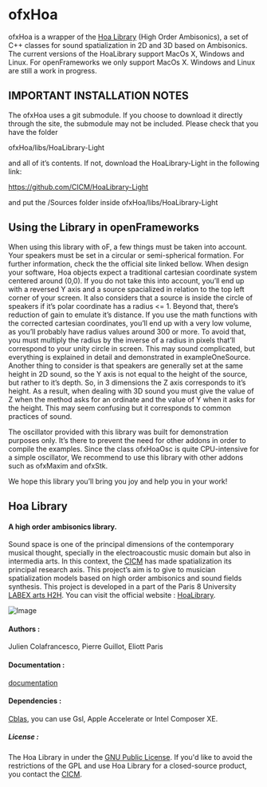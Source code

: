 ofxHoa
================

ofxHoa is a wrapper of the [Hoa Library](https://github.com/CICM/HoaLibrary-Light "Hoa Library") (High Order Ambisonics), a set of C++ classes for sound spatialization in 2D and 3D based on Ambisonics. The current versions of the HoaLibrary support MacOs X, Windows and Linux. For openFrameworks we only support MacOs X. Windows and Linux are still a work in progress.

## IMPORTANT INSTALLATION NOTES

The ofxHoa uses a git submodule. If you choose to download it directly through the site,
the submodule may not be included.
Please check that you have the folder 

ofxHoa/libs/HoaLibrary-Light

and all of it’s contents. If not, download the HoaLibrary-Light in the following link:

https://github.com/CICM/HoaLibrary-Light

and put the /Sources folder inside ofxHoa/libs/HoaLibrary-Light

## Using the Library in openFrameworks

When using this library with oF, a few things must be taken into account.
Your speakers must be set in a circular or semi-spherical formation. For further information, check the the official site linked bellow.
When design your software, Hoa objects expect a traditional cartesian coordinate system centered around (0,0). If you do not take this into account, you’ll end up with a reversed Y axis and a source spacialized in relation to the top left corner of your screen.
It also considers that a source is inside the circle of speakers if it’s polar coordinate has a radius <= 1. Beyond that, there’s reduction of gain to emulate it’s distance.
If you use the math functions with the corrected cartesian coordinates, you’ll end up with a very low volume, as you’ll probably have radius values around 300 or more.
To avoid that, you must multiply the radius by the inverse of a radius in pixels that’ll correspond to your unity circle in screen. This may sound complicated, but everything is explained in detail and demonstrated in exampleOneSource.
Another thing to consider is that speakers are generally set at the same height in 2D sound, so the Y axis is not equal to the height of the source, but rather to it’s depth. 
So, in 3 dimensions the Z axis corresponds to it’s height. As a result, when dealing with 3D sound you must give the value of Z when the method asks for an ordinate and the value of Y when it asks for the height. This may seem confusing but it corresponds to common practices of sound.

The oscillator provided with this library was built for demonstration purposes only. It’s there to prevent the need for other addons in order to compile the examples.
Since the class ofxHoaOsc is quite CPU-intensive for a simple oscillator, We recommend to use this library with other addons such as ofxMaxim and ofxStk.

We hope this library you’ll bring you joy and help you in your work!

## Hoa Library 

#### A high order ambisonics library.

Sound space is one of the principal dimensions of the contemporary musical thought, specially in the electroacoustic music domain but also in intermedia arts. In this context, the <a title="CICM" href="http://cicm.mshparisnord.org/" target="_blank">CICM</a> has made spatialization its principal research axis. This project&#8217;s aim is to give to musician spatialization models based on high order ambisonics and sound fields synthesis. This project is developed in a part of the Paris 8 University <a title="CICM" href="http://www.labex-arts-h2h.fr/" target="_blank">LABEX arts H2H</a>. You can visit the official website : <a href="http://www.mshparisnord.fr/hoalibrary/" target="_blank"> HoaLibrary</a>.

![Image](https://raw.github.com/CICM/HoaLibrary/master/Ressources/hoa-icon.png "Hoa-Icon")

#### Authors :

Julien Colafrancesco, Pierre Guillot, Eliott Paris

#### Documentation :

<a title="Documentation" href="http://cicm.github.io/HoaLibrary/">documentation</a>

#### Dependencies : 

<a title="Cblas" href="http://www.netlib.org/clapack/cblas/" target="_blank">Cblas</a>, you can use Gsl, Apple Accelerate or Intel Composer XE.

##### License : 

The Hoa Library in under the <a title="GNU" href="http://www.gnu.org/copyleft/gpl.html" target="_blank">GNU Public License</a>. If you'd like to avoid the restrictions of the GPL and use Hoa Library for a closed-source product, you contact the <a title="CICM" href="http://cicm.mshparisnord.org/" target="_blank">CICM</a>.


